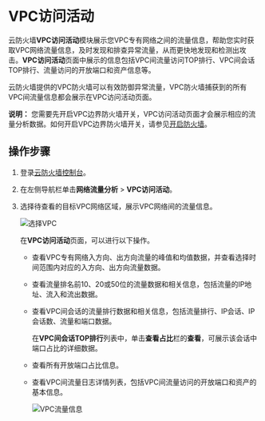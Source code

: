 # VPC访问活动

云防火墙**VPC访问活动**模块展示您VPC专有网络之间的流量信息，帮助您实时获取VPC网络流量信息，及时发现和排查异常流量，从而更快地发现和检测出攻击。**VPC访问活动**页面中展示的信息包括VPC间流量访问TOP排行、VPC间会话TOP排行、流量访问的开放端口和资产信息等。

云防火墙提供的VPC防火墙可以有效防御异常流量，VPC防火墙捕获到的所有VPC间流量信息都会展示在VPC访问活动页面。

**说明：** 您需要先开启VPC边界防火墙开关，VPC访问活动页面才会展示相应的流量分析数据。如何开启VPC边界防火墙开关，请参见[开启防火墙](/cn.zh-CN/快速入门/开启防火墙.md)。

## 操作步骤

1.  登录[云防火墙控制台](https://yundun.console.aliyun.com/?p=cfwnext)。

2.  在左侧导航栏单击**网络流量分析** \> **VPC访问活动**。

3.  选择待查看的目标VPC网络区域，展示VPC网络间的流量信息。

    ![选择VPC](https://static-aliyun-doc.oss-cn-hangzhou.aliyuncs.com/assets/img/zh-CN/0417068951/p77483.png)

    在**VPC访问活动**页面，可以进行以下操作。

    -   查看VPC专有网络入方向、出方向流量的峰值和均值数据，并查看选择时间范围内对应的入方向、出方向流量数据。
    -   查看流量排名前10、20或50位的流量数据和相关信息，包括流量的IP地址、流入和流出数据。
    -   查看VPC间会话的流量排行数据和相关信息，包括流量排行、IP会话、IP会话数、流量和端口数据。

        在**VPC间会话TOP排行**列表中，单击**查看占比**栏的**查看**，可展示该会话中端口占比的详细数据。

    -   查看所有开放端口占比信息。
    -   查看VPC间流量日志详情列表，包括VPC间流量访问的开放端口和资产的基本信息。

        ![VPC流量信息](https://static-aliyun-doc.oss-cn-hangzhou.aliyuncs.com/assets/img/zh-CN/1417068951/p58398.png)



